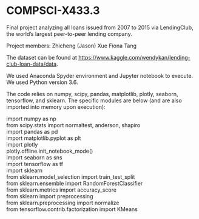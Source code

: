# COMPSCI-X433.3

Final project analyzing all loans issued from 2007 to 2015 via LendingClub, the world’s largest peer-to-peer lending company.

Project members: 
Zhicheng (Jason) Xue
Fiona Tang

The dataset can be found at https://www.kaggle.com/wendykan/lending-club-loan-data/data.

We used Anaconda Spyder environment and Jupyter notebook to execute. We used Python version 3.6.

The code relies on numpy, scipy, pandas, matplotlib, plotly, seaborn, tensorflow, and sklearn. The specific modules are below (and are also imported into memory upon execution):

import numpy as np <br />
from scipy.stats import normaltest, anderson, shapiro <br />
import pandas as pd <br />
import matplotlib.pyplot as plt <br />
import plotly <br />
plotly.offline.init_notebook_mode() <br />
import seaborn as sns <br />
import tensorflow as tf <br />
import sklearn <br />
from sklearn.model_selection import train_test_split <br />
from sklearn.ensemble import RandomForestClassifier <br />
from sklearn.metrics import accuracy_score <br />
from sklearn import preprocessing <br />
from sklearn.preprocessing import normalize <br />
from tensorflow.contrib.factorization import KMeans <br />
